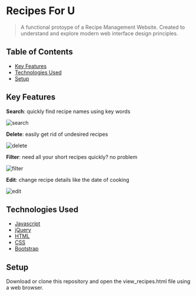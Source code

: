 # Recipes For U 
> A functional protoype of a Recipe Management Website. Created to understand and explore modern web interface design principles. 

## Table of Contents
* [Key Features](#key-features)
* [Technologies Used](#technologies-used)
* [Setup](#setup)

## Key Features
**Search**: quickly find recipe names using key words 

![search](https://user-images.githubusercontent.com/22987998/127220270-e3e369de-be11-40af-9d29-64ed1f842e24.gif)

**Delete**: easily get rid of undesired recipes  

![delete](https://user-images.githubusercontent.com/22987998/127220249-b8ad42da-ab6d-4edc-8c5b-8b07b2cab4f6.gif)

**Filter**: need all your short recipes quickly? no problem 

![filter](https://user-images.githubusercontent.com/22987998/127219965-db8b9111-0667-461c-8454-5e60745c965f.gif)

**Edit**: change recipe details like the date of cooking

![edit](https://user-images.githubusercontent.com/22987998/127219853-309c8171-cfff-4c8a-82df-b2c9953c89ad.gif)

## Technologies Used
- [Javascript](https://www.javascript.com/) 
- [jQuery](https://jquery.com/) 
- [HTML](https://html.spec.whatwg.org/)  
- [CSS](https://developer.mozilla.org/en-US/docs/Web/CSS) 
- [Bootstrap](https://getbootstrap.com/) 

## Setup
Download or clone this repository and open the view_recipes.html file using a web browser.

